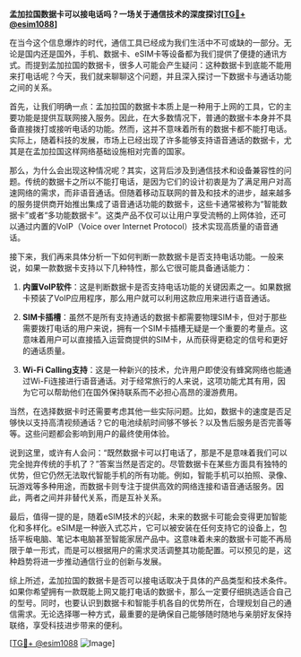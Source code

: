 **孟加拉国数据卡可以接电话吗？一场关于通信技术的深度探讨[[TG💪+ @esim1088](https://t.me/s/esim1088)]**

在当今这个信息爆炸的时代，通信工具已经成为我们生活中不可或缺的一部分。无论是国内还是国外，手机、数据卡、eSIM卡等设备都为我们提供了便捷的通讯方式。而提到孟加拉国的数据卡，很多人可能会产生疑问：这种数据卡到底能不能用来打电话呢？今天，我们就来聊聊这个问题，并且深入探讨一下数据卡与通话功能之间的关系。

首先，让我们明确一点：孟加拉国的数据卡本质上是一种用于上网的工具，它的主要功能是提供互联网接入服务。因此，在大多数情况下，普通的数据卡本身并不具备直接拨打或接听电话的功能。然而，这并不意味着所有的数据卡都不能打电话。实际上，随着科技的发展，市场上已经出现了许多能够支持语音通话的数据卡，尤其是在孟加拉国这样网络基础设施相对完善的国家。

那么，为什么会出现这种情况呢？其实，这背后涉及到通信技术和设备兼容性的问题。传统的数据卡之所以不能打电话，是因为它们的设计初衷是为了满足用户对高速网络的需求，而非语音通话。但随着移动互联网的普及和技术的进步，越来越多的服务提供商开始推出集成了语音通话功能的数据卡，这些卡通常被称为“智能数据卡”或者“多功能数据卡”。这类产品不仅可以让用户享受流畅的上网体验，还可以通过内置的VoIP（Voice over Internet Protocol）技术实现高质量的语音通话。

接下来，我们再来具体分析一下如何判断一款数据卡是否支持电话功能。一般来说，如果一款数据卡支持以下几种特性，那么它很可能具备通话能力：

1. **内置VoIP软件**：这是判断数据卡是否支持电话功能的关键因素之一。如果数据卡预装了VoIP应用程序，那么用户就可以利用这款应用来进行语音通话。
   
2. **SIM卡插槽**：虽然不是所有支持通话的数据卡都需要物理SIM卡，但对于那些需要拨打电话的用户来说，拥有一个SIM卡插槽无疑是一个重要的考量点。这意味着用户可以直接插入运营商提供的SIM卡，从而获得更稳定的信号和更好的通话质量。

3. **Wi-Fi Calling支持**：这是一种新兴的技术，允许用户即使没有蜂窝网络也能通过Wi-Fi连接进行语音通话。对于经常旅行的人来说，这项功能尤其有用，因为它可以帮助他们在国外保持联系而不必担心高昂的漫游费用。

当然，在选择数据卡时还需要考虑其他一些实际问题。比如，数据卡的速度是否足够快以支持高清视频通话？它的电池续航时间够不够长？以及售后服务是否完善等等。这些问题都会影响到用户的最终使用体验。

说到这里，或许有人会问：“既然数据卡可以打电话了，那是不是意味着我们可以完全抛弃传统的手机了？”答案当然是否定的。尽管数据卡在某些方面具有独特的优势，但它仍然无法取代智能手机的所有功能。例如，智能手机可以拍照、录像、玩游戏等多种用途，而数据卡则专注于提供高效的网络连接和语音通话服务。因此，两者之间并非替代关系，而是互补关系。

最后，值得一提的是，随着eSIM技术的兴起，未来的数据卡可能会变得更加智能化和多样化。eSIM是一种嵌入式芯片，它可以被安装在任何支持它的设备上，包括平板电脑、笔记本电脑甚至智能家居产品中。这意味着未来的数据卡可能不再局限于单一形式，而是可以根据用户的需求灵活调整其功能配置。可以预见的是，这种趋势将进一步推动通信行业的创新与发展。

综上所述，孟加拉国的数据卡是否可以接电话取决于具体的产品类型和技术条件。如果你希望拥有一款既能上网又能打电话的数据卡，那么一定要仔细挑选适合自己的型号。同时，也要认识到数据卡和智能手机各自的优势所在，合理规划自己的通信需求。无论选择哪一种方式，最重要的是确保自己能够随时随地与亲朋好友保持联络，享受科技进步带来的便利。

[[TG💪+ @esim1088](https://t.me/s/esim1088) ![Image](https://i.postimg.cc/4NQfJmqS/Snipaste-2025-05-13-00-14-12.png)]